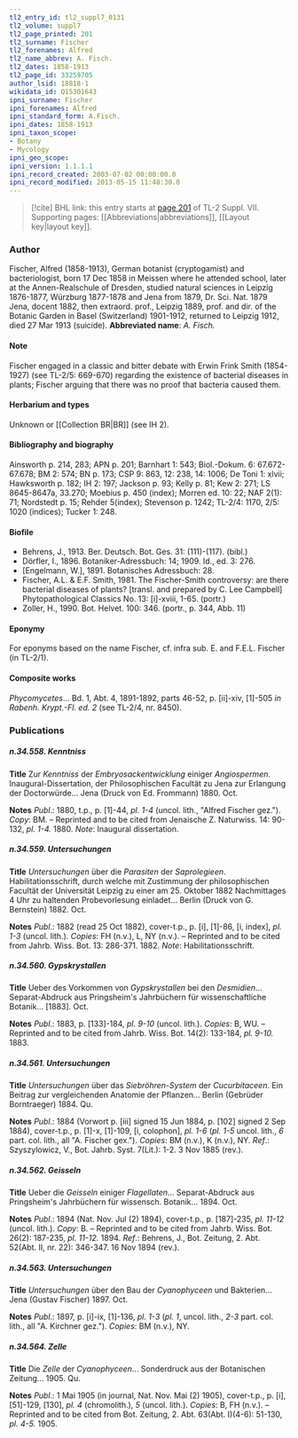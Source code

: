 ```yaml
---
tl2_entry_id: tl2_suppl7_0131
tl2_volume: suppl7
tl2_page_printed: 201
tl2_surname: Fischer
tl2_forenames: Alfred
tl2_name_abbrev: A. Fisch.
tl2_dates: 1858-1913
tl2_page_id: 33259705
author_lsid: 18818-1
wikidata_id: Q15301643
ipni_surname: Fischer
ipni_forenames: Alfred
ipni_standard_form: A.Fisch.
ipni_dates: 1858-1913
ipni_taxon_scope: 
- Botany
- Mycology
ipni_geo_scope: 
ipni_version: 1.1.1.1
ipni_record_created: 2003-07-02 00:00:00.0
ipni_record_modified: 2013-05-15 11:48:30.0
---
```



> [!cite] BHL link: this entry starts at [page 201](https://www.biodiversitylibrary.org/page/33259705) of TL-2 Suppl. VII.
> Supporting pages: [[Abbreviations|abbreviations]], [[Layout key|layout key]].

### Author

Fischer, Alfred (1858-1913), German botanist (cryptogamist) and bacteriologist, born 17 Dec 1858 in Meissen where he attended school, later at the Annen-Realschule of Dresden, studied natural sciences in Leipzig 1876-1877, Würzburg 1877-1878 and Jena from 1879, Dr. Sci. Nat. 1879 Jena, docent 1882, then extraord. prof., Leipzig 1889, prof. and dir. of the Botanic Garden in Basel (Switzerland) 1901-1912, returned to Leipzig 1912, died 27 Mar 1913 (suicide). 
**Abbreviated name**: *A. Fisch.*

#### Note

Fischer engaged in a classic and bitter debate with Erwin Frink Smith (1854-1927) (see TL-2/5: 669-670) regarding the existence of bacterial diseases in plants; Fischer arguing that there was no proof that bacteria caused them.

#### Herbarium and types

Unknown or [[Collection BR|BR]] (see IH 2).

#### Bibliography and biography

Ainsworth p. 214, 283; APN p. 201; Barnhart 1: 543; Biol.-Dokum. 6: 67.672-67.678; BM 2: 574; BN p. 173; CSP 9: 863, 12: 238, 14: 1006; De Toni 1: xlvii; Hawksworth p. 182; IH 2: 197; Jackson p. 93; Kelly p. 81; Kew 2: 271; LS 8645-8647a, 33.270; Moebius p. 450 (index); Morren ed. 10: 22; NAF 2(1): 71; Nordstedt p. 15; Rehder 5(index); Stevenson p. 1242; TL-2/4: 1170, 2/5: 1020 (indices); Tucker 1: 248.

#### Biofile

- Behrens, J., 1913. Ber. Deutsch. Bot. Ges. 31: (111)-(117). (bibl.)
- Dörfler, I., 1896. Botaniker-Adressbuch: 14; 1909. Id., ed. 3: 276.
- \[Engelmann, W.\], 1891. Botanisches Adressbuch: 28.
- Fischer, A.L. & E.F. Smith, 1981. The Fischer-Smith controversy: are there bacterial diseases of plants? \[transl. and prepared by C. Lee Campbell\] Phytopathological Classics No. 13: \[i\]-xviii, 1-65. (portr.)
- Zoller, H., 1990. Bot. Helvet. 100: 346. (portr., p. 344, Abb. 11)

#### Eponymy

For eponyms based on the name Fischer, cf. infra sub. E. and F.E.L. Fischer (in TL-2/1).

#### Composite works

*Phycomycetes*... Bd. 1, Abt. 4, 1891-1892, parts 46-52, p. \[ii\]-xiv, \[1\]-505 *in Rabenh. Krypt.-Fl. ed. 2* (see TL-2/4, nr. 8450).

### Publications

##### n.34.558. Kenntniss

**Title**
Zur *Kenntniss* der *Embryosackentwicklung* einiger *Angiospermen*. Inaugural-Dissertation, der Philosophischen Facultät zu Jena zur Erlangung der Doctorwürde... Jena (Druck von Ed. Frommann) 1880. Oct.

**Notes**
*Publ*.: 1880, t.p., p. \[1\]-44, *pl. 1-4* (uncol. lith., "Alfred Fischer gez."). *Copy*: BM. – Reprinted and to be cited from Jenaische Z. Naturwiss. 14: 90-132, *pl. 1-4.* 1880.
*Note*: Inaugural dissertation.

##### n.34.559. Untersuchungen

**Title**
*Untersuchungen* über die *Parasiten* der *Saprolegieen*. Habilitationsschrift, durch welche mit Zustimmung der philosophischen Facultät der Universität Leipzig zu einer am 25. Oktober 1882 Nachmittages 4 Uhr zu haltenden Probevorlesung einladet... Berlin (Druck von G. Bernstein) 1882. Oct.

**Notes**
*Publ*.: 1882 (read 25 Oct 1882), cover-t.p., p. \[i\], \[1\]-86, \[i, index\], *pl. 1-3* (uncol. lith.).
*Copies*: FH (n.v.), L, NY (n.v.). – Reprinted and to be cited from Jahrb. Wiss. Bot. 13: 286-371. 1882.
*Note*: Habilitationsschrift.

##### n.34.560. Gypskrystallen

**Title**
Ueber des Vorkommen von *Gypskrystallen* bei den *Desmidien*... Separat-Abdruck aus Pringsheim's Jahrbüchern für wissenschaftliche Botanik... \[1883\]. Oct.

**Notes**
*Publ*.: 1883, p. \[133\]-184, *pl. 9-10* (uncol. lith.). *Copies*: B, WU. – Reprinted and to be cited from Jahrb. Wiss. Bot. 14(2): 133-184, *pl. 9-10.* 1883.

##### n.34.561. Untersuchungen

**Title**
*Untersuchungen* über das *Siebröhren-System* der *Cucurbitaceen*. Ein Beitrag zur vergleichenden Anatomie der Pflanzen... Berlin (Gebrüder Borntraeger) 1884. Qu.

**Notes**
*Publ*.: 1884 (Vorwort p. \[iii\] signed 15 Jun 1884, p. \[102\] signed 2 Sep 1884), cover-t.p., p. \[1\]-x, \[1\]-109, \[i, colophon\], *pl. 1-6* (*pl. 1-5* uncol. lith., *6* part. col. lith., all "A. Fischer gex."). *Copies*: BM (n.v.), K (n.v.), NY.
*Ref*.: Szyszylowicz, V., Bot. Jahrb. Syst. 7(Lit.): 1-2. 3 Nov 1885 (rev.).

##### n.34.562. Geisseln

**Title**
Ueber die *Geisseln* einiger *Flagellaten*... Separat-Abdruck aus Pringsheim's Jahrbüchern für wissensch. Botanik... 1894. Oct.

**Notes**
*Publ*.: 1894 (Nat. Nov. Jul (2) 1894), cover-t.p., p. \[187\]-235, *pl. 11-12* (uncol. lith.).
*Copy*: B. – Reprinted and to be cited from Jahrb. Wiss. Bot. 26(2): 187-235, *pl. 11-12.* 1894.
*Ref*.: Behrens, J., Bot. Zeitung, 2. Abt. 52(Abt. II, nr. 22): 346-347. 16 Nov 1894 (rev.).

##### n.34.563. Untersuchungen

**Title**
*Untersuchungen* über den Bau der *Cyanophyceen* und Bakterien... Jena (Gustav Fischer) 1897. Oct.

**Notes**
*Publ*.: 1897, p. \[i\]-ix, \[1\]-136, *pl. 1-3* (*pl. 1*, uncol. lith., *2-3* part. col. lith., all "A. Kirchner gez."). *Copies*: BM (n.v.), NY.

##### n.34.564. Zelle

**Title**
Die *Zelle* der *Cyanophyceen*... Sonderdruck aus der Botanischen Zeitung... 1905. Qu.

**Notes**
*Publ*.: 1 Mai 1905 (in journal, Nat. Nov. Mai (2) 1905), cover-t.p., p. \[i\], \[51\]-129, \[130\], *pl. 4* (chromolith.), *5* (uncol. lith.). *Copies*: B, FH (n.v.). – Reprinted and to be cited from Bot. Zeitung, 2. Abt. 63(Abt. I)(4-6): 51-130, *pl. 4-5.* 1905.

